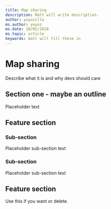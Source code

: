 ```yaml
---
title: Map sharing
description: Matt will write description.
author: yoyozilla
ms.author: yoyoz
ms.date: 10/02/2018
ms.topic: article
keywords: matt will fill these in
---
```


# Map sharing

Describe what it is and why devs should care

## Section one - maybe an outline

Placeholder text

## Feature section

### Sub-section

Placeholder sub-section text

### Sub-section

Placeholder sub-section text

## Feature section

Use this if you want or delete.
